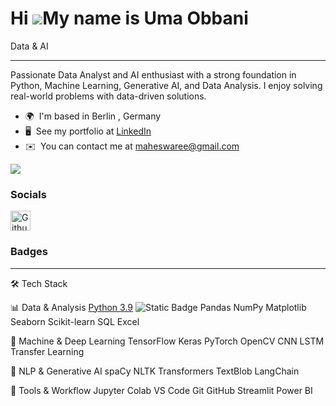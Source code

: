 Hi ![](https://user-images.githubusercontent.com/18350557/176309783-0785949b-9127-417c-8b55-ab5a4333674e.gif)My name is Uma Obbani
==================================================================================================================================

Data & AI

-----------------------------------------------------------------------------------------------------------------------------
Passionate Data Analyst and AI enthusiast with a strong foundation in Python, Machine Learning, Generative AI, and Data Analysis. I enjoy solving real-world problems with data-driven solutions.

* 🌍  I'm based in Berlin , Germany
* 🖥️  See my portfolio at [LinkedIn](http://www.linkedin.com/in/uobbani/ )
* ✉️  You can contact me at [maheswaree@gmail.com](mailto:maheswaree@gmail.com)

<a href="https://www.github.com/Uma-Obbani" target="_blank" rel="noreferrer"><img
src="https://img.shields.io/github/followers/Uma-Obbani?logo=github&style=for-the-badge&color=0891b2&labelColor=1c1917" /></a>

### Socials

<p align="left"> <a href="https://www.github.com/Uma-Obbani" target="_blank" rel="noreferrer"> <picture> <source media="(prefers-color-scheme: dark)" srcset="https://raw.githubusercontent.com/danielcranney/readme-generator/main/public/icons/socials/github-dark.svg" /> <source media="(prefers-color-scheme: light)" srcset="https://raw.githubusercontent.com/danielcranney/readme-generator/main/public/icons/socials/github.svg" /> <img src="https://raw.githubusercontent.com/danielcranney/readme-generator/main/public/icons/socials/github.svg" width="32" height="32" alt="Github" title="Github" /> </picture> </a></p>

### Badges

-------------------------------------------------------------------------------------------------------------------------------
🛠 Tech Stack

📊 Data & Analysis
[Python 3.9](https://img.shields.io/badge/python-3.9-blue?logo=python)
![Static Badge](https://img.shields.io/badge/Python-red)
 Pandas NumPy Matplotlib Seaborn Scikit-learn SQL Excel

🧠 Machine & Deep Learning
TensorFlow Keras PyTorch OpenCV CNN LSTM Transfer Learning

💬 NLP & Generative AI
spaCy NLTK Transformers TextBlob LangChain

🧰 Tools & Workflow
Jupyter Colab VS Code Git GitHub Streamlit Power BI


